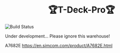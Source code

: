 <h1 align = "center">🏆T-Deck-Pro🏆</h1>

![Build Status](https://github.com/Xinyuan-LilyGO/T-Deck-Pro/actions/workflows/platformio.yml/badge.svg?event=push)

Under development...
Please ignore this warehouse!


A7682E https://en.simcom.com/product/A7682E.html